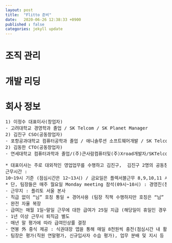 ```yaml
---
layout: post
title:  "Flitto 준비"
date:   2020-06-26 12:38:33 +0900
published : false
categories: jekyll update
---
```


# 조직 관리

# 개발 리딩

# 회사 정보

<pre>
1) 이정수 대표이사(창업자)
- 고려대학교 경영학과 졸업 / SK Telcom / SK Planet Manager
2) 김진구 CSO(공동창업자)
- 포항공과대학교 컴퓨터공학과 졸업 / 애니솔루션 소프트웨어개발 / SK Telcom /SKPlanetManager
2) 김동한 CTO(공동창업자)
- 연세대학교 컴퓨터과학과 졸업/(주)큰사람컴퓨터및(주)Xroad개발자/SKTelcom/SKPlanetManager

* 대표이사는 주로 대외적인 영업업무를 수행하고 김진구,  김진구 2명의 공동창업자께서 플랫폼 개발업무의 리더역할을 담당하고 있습니다.
근무시간 : 
10~19시 기준 (점심시간은 12~13시) / 금요일은 플렉서블근무 8,9,10,11 시 출근시간 선택하여 맞춰서 퇴근
* 단, 팀장들은 매주 월요일 Monday meeting 참석(09시~10시) : 경영진(창업자 3명) 및 팀장 참석
- 근무지 : 플리토 서울 본사
- 직급 없이 “님” 호칭 통일 + 경어사용 (팀장 직책 수행하지만 호칭은 “님” : 대표이사 포함 경영진도 동일)
- 완전 자율 복장
- 급여는 매월 1일~말일 근무에 대한 급여가 25일 지급 (해당일이 휴일인 경우 그 전 영업일 지급)
- 1년 이상 근무시 퇴직금 별도
- 매년 말 평가에 따라 급여인상률 결정
- 연봉 外 중식 제공 : 식권대장 앱을 통해 매일 8천원씩 충전(점심시간 내 활용 가능)
- 팀장은 평가(직원 연말평가, 신규입사자 수습 평가), 업무 분배 및 지시 등 전반적 관리 업무 수행
</pre>
